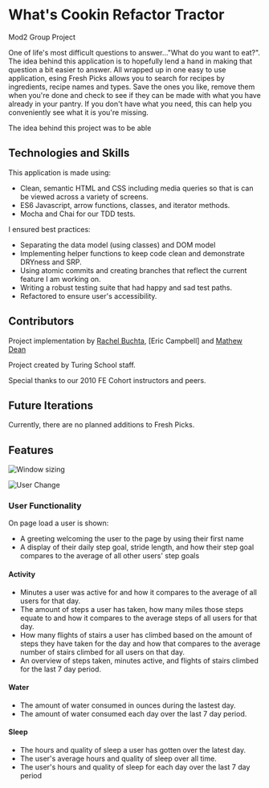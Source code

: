 # What's Cookin Refactor Tractor
 Mod2 Group Project

One of life's most difficult questions to answer..."What do you want to eat?". The idea behind this application is to hopefully lend a hand in making that question a bit easier to answer. All wrapped up in one easy to use application, esing Fresh Picks allows you to search for recipes by ingredients, recipe names and types. Save the ones you like, remove them when you're done and check to see if they can be made with what you have already in your pantry. If you don't have what you need, this can help you conveniently see what it is you're missing.

The idea behind this project was to be able 

## Technologies and Skills

This application is made using:
  * Clean, semantic HTML and CSS including media queries so that is can be viewed across a variety of screens.
  * ES6 Javascript, arrow functions, classes, and iterator methods.
  * Mocha and Chai for our TDD tests.

I ensured best practices:

  * Separating the data model (using classes) and DOM model
  * Implementing helper functions to keep code clean and demonstrate DRYness and SRP.
  * Using atomic commits and creating branches that reflect the current feature I am working on.
  * Writing a robust testing suite that had happy and sad test paths.
  * Refactored to ensure user's accessibility.
  
 ## Contributors
 
 Project implementation by [Rachel Buchta](https://github.com/rachelbuchta), [Eric Campbell] and [Mathew Dean](https://github.com/Max9545) 
 
 Project created by Turing School staff.
 
 Special thanks to our 2010 FE Cohort instructors and peers.
 
 ## Future Iterations
 
 Currently, there are no planned additions to Fresh Picks.

 
 ## Features
 
![Window sizing](https://media.giphy.com/media/25ULMFmPK0ERLYHtKx/giphy.gif)

![User Change](https://media.giphy.com/media/GXXhxrWmPDRMGfVXC4/giphy.gif)

 ### User Functionality

On page load a user is shown:

* A greeting welcoming the user to the page by using their first name
* A display of their daily step goal, stride length, and how their step goal compares to the average of all other users' step goals

#### Activity

* Minutes a user was active for and how it compares to the average of all users for that day.
* The amount of steps a user has taken, how many miles those steps equate to and how it compares to the average steps of all users for that day.
* How many flights of stairs a user has climbed based on the amount of steps they have taken for the day and how that compares to the average number of stairs climbed for all users on that day.
* An overview of steps taken, minutes active, and flights of stairs climbed for the last 7 day period. 
 
#### Water

* The amount of water consumed in ounces during the lastest day.
* The amount of water consumed each day over the last 7 day period.

#### Sleep

* The hours and quality of sleep a user has gotten over the latest day.
* The user's average hours and quality of sleep over all time.
* The user's hours and quality of sleep for each day over the last 7 day period
